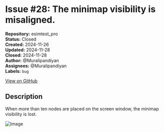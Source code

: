 # Issue #28: The minimap visibility is misaligned.

**Repository:** esimtest_pro  
**Status:** Closed  
**Created:** 2024-11-26  
**Updated:** 2024-11-28  
**Closed:** 2024-11-28  
**Author:** @Muralipandiyan  
**Assignees:** @Muralipandiyan  
**Labels:** `bug`  

[View on GitHub](https://github.com/Simtestlab/esimtest_pro/issues/28)

## Description

When more than ten nodes are placed on the screen window, the minimap visibility is lost.

![Image](https://github.com/user-attachments/assets/e8e397e4-194b-4052-bc96-a9008e6849f4)
